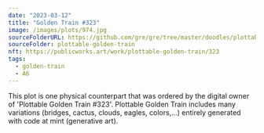 ```yaml
---
date: "2023-03-12"
title: "Golden Train #323"
image: /images/plots/974.jpg
sourceFolderURL: https://github.com/gre/gre/tree/master/doodles/plottable-golden-train
sourceFolder: plottable-golden-train
nft: https://publicworks.art/work/plottable-golden-train/323
tags:
  - golden-train
  - A6
---
```


This plot is one physical counterpart that was ordered by the digital owner of 'Plottable Golden Train #323'. 
Plottable Golden Train includes many variations (bridges, cactus, clouds, eagles, colors,...) entirely generated with code at mint (generative art).
